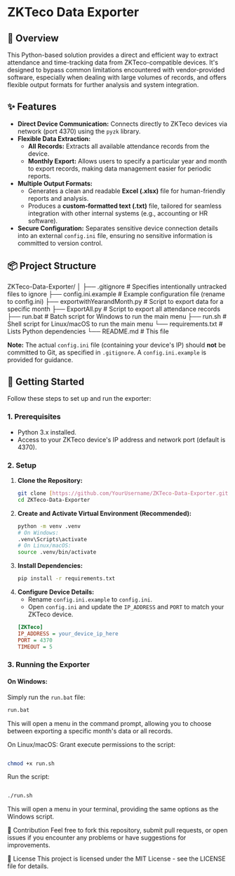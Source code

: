 # ZKTeco Data Exporter

## 🚀 Overview

This Python-based solution provides a direct and efficient way to extract attendance and time-tracking data from ZKTeco-compatible devices. It's designed to bypass common limitations encountered with vendor-provided software, especially when dealing with large volumes of records, and offers flexible output formats for further analysis and system integration.

## ✨ Features

* **Direct Device Communication:** Connects directly to ZKTeco devices via network (port 4370) using the `pyzk` library.
* **Flexible Data Extraction:**
    * **All Records:** Extracts all available attendance records from the device.
    * **Monthly Export:** Allows users to specify a particular year and month to export records, making data management easier for periodic reports.
* **Multiple Output Formats:**
    * Generates a clean and readable **Excel (.xlsx)** file for human-friendly reports and analysis.
    * Produces a **custom-formatted text (.txt)** file, tailored for seamless integration with other internal systems (e.g., accounting or HR software).
* **Secure Configuration:** Separates sensitive device connection details into an external `config.ini` file, ensuring no sensitive information is committed to version control.

## 📦 Project Structure
ZKTeco-Data-Exporter/
│
├── .gitignore               # Specifies intentionally untracked files to ignore
├── config.ini.example       # Example configuration file (rename to config.ini)
├── exportwithYearandMonth.py # Script to export data for a specific month
├── ExportAll.py             # Script to export all attendance records
├── run.bat                  # Batch script for Windows to run the main menu
├── run.sh                   # Shell script for Linux/macOS to run the main menu
└── requirements.txt         # Lists Python dependencies
└── README.md                # This file


**Note:** The actual `config.ini` file (containing your device's IP) should **not** be committed to Git, as specified in `.gitignore`. A `config.ini.example` is provided for guidance.

## 🚀 Getting Started

Follow these steps to set up and run the exporter:

### 1. Prerequisites

* Python 3.x installed.
* Access to your ZKTeco device's IP address and network port (default is 4370).

### 2. Setup

1.  **Clone the Repository:**
    ```bash
    git clone [https://github.com/YourUsername/ZKTeco-Data-Exporter.git](https://github.com/YourUsername/ZKTeco-Data-Exporter.git)
    cd ZKTeco-Data-Exporter
    ```
2.  **Create and Activate Virtual Environment (Recommended):**
    ```bash
    python -m venv .venv
    # On Windows:
    .venv\Scripts\activate
    # On Linux/macOS:
    source .venv/bin/activate
    ```
3.  **Install Dependencies:**
    ```bash
    pip install -r requirements.txt
    ```
4.  **Configure Device Details:**
    * Rename `config.ini.example` to `config.ini`.
    * Open `config.ini` and update the `IP_ADDRESS` and `PORT` to match your ZKTeco device.
    ```ini
    [ZKTeco]
    IP_ADDRESS = your_device_ip_here
    PORT = 4370
    TIMEOUT = 5
    ```

### 3. Running the Exporter

#### On Windows:

Simply run the `run.bat` file:
```bash
run.bat
```
This will open a menu in the command prompt, allowing you to choose between exporting a specific month's data or all records.

On Linux/macOS:
Grant execute permissions to the script:

```Bash

chmod +x run.sh
```
Run the script:

```Bash

./run.sh
```
This will open a menu in your terminal, providing the same options as the Windows script.

🤝 Contribution
Feel free to fork this repository, submit pull requests, or open issues if you encounter any problems or have suggestions for improvements.

📄 License
This project is licensed under the MIT License - see the LICENSE file for details.

